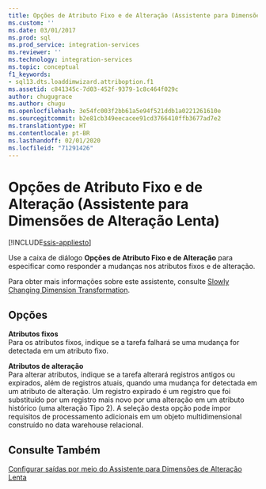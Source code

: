 ```yaml
---
title: Opções de Atributo Fixo e de Alteração (Assistente para Dimensões de Alteração Lenta) | Microsoft Docs
ms.custom: ''
ms.date: 03/01/2017
ms.prod: sql
ms.prod_service: integration-services
ms.reviewer: ''
ms.technology: integration-services
ms.topic: conceptual
f1_keywords:
- sql13.dts.loaddimwizard.attriboption.f1
ms.assetid: c841345c-7d03-452f-9379-1c8c464f029c
author: chugugrace
ms.author: chugu
ms.openlocfilehash: 3e54fc003f2bb61a5e94f521ddb1a0221261610e
ms.sourcegitcommit: b2e81cb349eecacee91cd3766410ffb3677ad7e2
ms.translationtype: HT
ms.contentlocale: pt-BR
ms.lasthandoff: 02/01/2020
ms.locfileid: "71291426"
---
```

# <a name="fixed-and-changing-attribute-options-slowly-changing-dimension-wizard"></a>Opções de Atributo Fixo e de Alteração (Assistente para Dimensões de Alteração Lenta)

[!INCLUDE[ssis-appliesto](../../../includes/ssis-appliesto-ssvrpluslinux-asdb-asdw-xxx.md)]


  Use a caixa de diálogo **Opções de Atributo Fixo e de Alteração** para especificar como responder a mudanças nos atributos fixos e de alteração.  
  
 Para obter mais informações sobre este assistente, consulte [Slowly Changing Dimension Transformation](../../../integration-services/data-flow/transformations/slowly-changing-dimension-transformation.md).  
  
## <a name="options"></a>Opções  
 **Atributos fixos**  
 Para os atributos fixos, indique se a tarefa falhará se uma mudança for detectada em um atributo fixo.  
  
 **Atributos de alteração**  
 Para alterar atributos, indique se a tarefa alterará registros antigos ou expirados, além de registros atuais, quando uma mudança for detectada em um atributo de alteração. Um registro expirado é um registro que foi substituído por um registro mais novo por uma alteração em um atributo histórico (uma alteração Tipo 2). A seleção desta opção pode impor requisitos de processamento adicionais em um objeto multidimensional construído no data warehouse relacional.  
  
## <a name="see-also"></a>Consulte Também  
 [Configurar saídas por meio do Assistente para Dimensões de Alteração Lenta](../../../integration-services/data-flow/transformations/configure-outputs-using-the-slowly-changing-dimension-wizard.md)  
  
  

